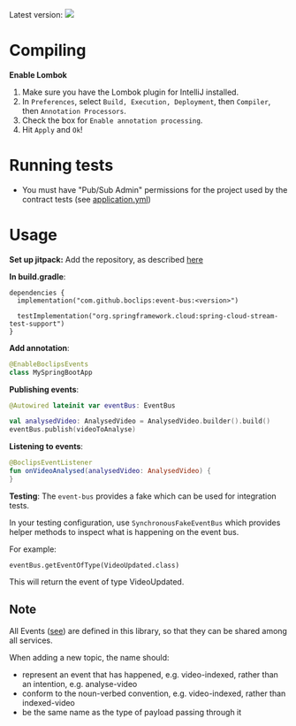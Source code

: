 Latest version: [![](https://jitpack.io/v/boclips/events.svg)](https://jitpack.io/#boclips/event-bus)

# Compiling

**Enable Lombok**
1. Make sure you have the Lombok plugin for IntelliJ installed.
2. In `Preferences`, select `Build, Execution, Deployment`, then `Compiler`, then `Annotation Processors`.
3. Check the box for `Enable annotation processing`.
4. Hit `Apply` and `Ok`!

# Running tests
* You must have "Pub/Sub Admin" permissions for the project used by the contract tests (see [application.yml](https://github.com/boclips/event-bus/blob/master/src/test/resources/application.yml))

# Usage

**Set up jitpack:**
Add the repository, as described [here](https://jitpack.io/#boclips/event-bus)

**In build.gradle**:
```
dependencies {
  implementation("com.github.boclips:event-bus:<version>")

  testImplementation("org.springframework.cloud:spring-cloud-stream-test-support")
}
```

**Add annotation**:
```kotlin
@EnableBoclipsEvents
class MySpringBootApp
```

**Publishing events**:
```kotlin
@Autowired lateinit var eventBus: EventBus

val analysedVideo: AnalysedVideo = AnalysedVideo.builder().build()
eventBus.publish(videoToAnalyse) 
```

**Listening to events**:
```kotlin
@BoclipsEventListener
fun onVideoAnalysed(analysedVideo: AnalysedVideo) {
}
```

**Testing**:
The `event-bus` provides a fake which can be used for integration tests.

In your testing configuration, use `SynchronousFakeEventBus` which provides helper methods to inspect what is happening on the event bus.

For example:

```
eventBus.getEventOfType(VideoUpdated.class)
```

This will return the event of type VideoUpdated.

## Note
All Events ([see](src/main/java/com/boclips/event-bus/events)) are defined in this library, 
so that they can be shared among all services.

When adding a new topic, the name should:

- represent an event that has happened, e.g. video-indexed, rather than an intention, e.g. analyse-video
- conform to the noun-verbed convention, e.g. video-indexed, rather than indexed-video
- be the same name as the type of payload passing through it
